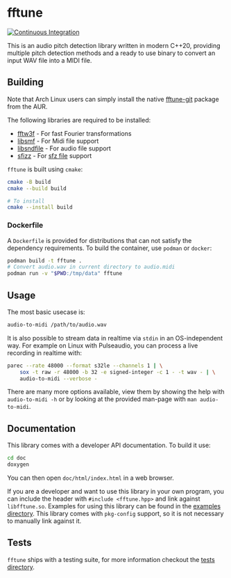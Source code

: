# fftune

[![Continuous Integration](https://github.com/fftune/fftune/actions/workflows/ci.yml/badge.svg)](https://github.com/fftune/fftune/actions/workflows/ci.yml)

This is an audio pitch detection library written in modern C++20, providing multiple pitch detection methods and a ready to use binary to convert an input WAV file into a MIDI file.

## Building

Note that Arch Linux users can simply install the native [fftune-git](https://aur.archlinux.org/packages/fftune-git) package from the AUR.

The following libraries are required to be installed:
- [fftw3f](https://www.fftw.org/) - For fast Fourier transformations
- [libsmf](http://libsmf.sourceforge.net/) - For Midi file support
- [libsndfile](https://github.com/libsndfile/libsndfile) - For audio file support
- [sfizz](https://github.com/sfztools/sfizz) - For [sfz file](https://sfzformat.com/) support

`fftune` is built using `cmake`:

```bash
cmake -B build
cmake --build build

# To install
cmake --install build
```

### Dockerfile

A `Dockerfile` is provided for distributions that can not satisfy the dependency requirements.
To build the container, use `podman` or `docker`:

```bash
podman build -t fftune .
# Convert audio.wav in current directory to audio.midi
podman run -v "$PWD:/tmp/data" fftune
```

## Usage

The most basic usecase is:

```bash
audio-to-midi /path/to/audio.wav
```

It is also possible to stream data in realtime via `stdin` in an OS-independent way.
For example on Linux with Pulseaudio, you can process a live recording in realtime with:
```bash
parec --rate 48000 --format s32le --channels 1 | \
	sox -t raw -r 48000 -b 32 -e signed-integer -c 1 - -t wav - | \
	audio-to-midi --verbose -
```

There are many more options available, view them by showing the help with `audio-to-midi -h` or by looking at the provided man-page with `man audio-to-midi`.

## Documentation

This library comes with a developer API documentation. To build it use:

```bash
cd doc
doxygen
```

You can then open `doc/html/index.html` in a web browser.

If you are a developer and want to use this library in your own program, you can include the header with `#include <fftune.hpp>` and link against `libfftune.so`. Examples for using this library can be found in the [examples directory](examples/).
This library comes with `pkg-config` support, so it is not necessary to manually link against it.

## Tests

`fftune` ships with a testing suite, for more information checkout the [tests directory](tests/).
